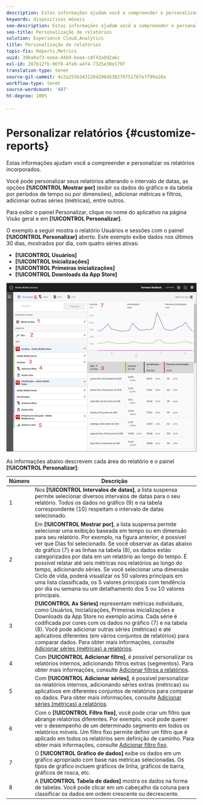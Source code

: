 ```yaml
---
description: Estas informações ajudam você a compreender e personalizar os relatórios incorporados.
keywords: dispositivos móveis
seo-description: Estas informações ajudam você a compreender e personalizar os relatórios incorporados.
seo-title: Personalização de relatórios
solution: Experience Cloud,Analytics
title: Personalização de relatórios
topic-fix: Reports,Metrics
uuid: 39ba9af3-eaee-44b9-bea4-c8f43a0d2a6c
exl-id: 287b12fb-96f8-4fa9-a4f4-7325e30e1797
translation-type: tm+mt
source-git-commit: 4c2a255b343128d2904530279751767e7f99a10a
workflow-type: tm+mt
source-wordcount: '487'
ht-degree: 100%

---
```


# Personalizar relatórios {#customize-reports}

Estas informações ajudam você a compreender e personalizar os relatórios incorporados.

Você pode personalizar seus relatórios alterando o intervalo de datas, as opções **[!UICONTROL Mostrar por]** (exibir os dados do gráfico e da tabela por períodos de tempo ou por dimensões), adicionar métricas e filtros, adicionar outras séries (métricas), entre outros.

Para exibir o painel Personalizar, clique no nome do aplicativo na página Visão geral e em **[!UICONTROL Personalizar]**.

O exemplo a seguir mostra o relatório Usuários e sessões com o painel **[!UICONTROL Personalizar]** aberto. Este exemplo exibe dados nos últimos 30 dias, mostrados por dia, com quatro séries ativas:

* **[!UICONTROL Usuários]**
* **[!UICONTROL Inicializações]**
* **[!UICONTROL Primeiras inicializações]**
* **[!UICONTROL Downloads da App Store]**

![](assets/reports.png)

As informações abaixo descrevem cada área do relatório e o painel **[!UICONTROL Personalizar]**:

| Número | Descrição |
|--- |--- |
| 1 | Nos **[!UICONTROL Intervalos de datas]**, a lista suspensa permite selecionar diversos intervalos de datas para o seu relatório. Todos os dados no gráfico (9) e na tabela correspondente (10) respeitam o intervalo de datas selecionado. |
| 2 | Em **[!UICONTROL Mostrar por]**, a lista suspensa permite selecionar uma exibição baseada em tempo ou em dimensão para seu relatório.  Por exemplo, na figura anterior, é possível ver que Dias foi selecionado. Se você observar as datas abaixo do gráfico (7) e as linhas na tabela (8), os dados estão categorizados por data em um relatório ao longo do tempo. É possível relatar até seis métricas nos relatórios ao longo do tempo, adicionando séries. Se você selecionar uma dimensão Ciclo de vida, poderá visualizar os 50 valores principais em uma lista classificada, os 5 valores principais com tendência por dia ou semana ou um detalhamento dos 5 ou 10 valores principais. |
| 3 | **[!UICONTROL As Séries]** representam métricas individuais, como Usuários, Inicializações, Primeiras inicializações e Downloads da App Store no exemplo acima. Cada série é codificada por cores com os dados no gráfico (7) e na tabela (8). Você pode adicionar outras séries (métricas) e até aplicativos diferentes (em vários conjuntos de relatórios) para comparar dados. Para obter mais informações, consulte [Adicionar séries (métricas) a relatórios](/help/using/usage/reports-customize/t-reports-series.md). |
| 4 | Com **[!UICONTROL Adicionar filtro]**, é possível personalizar os relatórios internos, adicionando filtros extras (segmentos). Para obter mais informações, consulte [Adicionar filtros a relatórios](/help/using/usage/reports-customize/t-reports-customize.md). |
| 5 | Com **[!UICONTROL Adicionar séries]**, é possível personalizar os relatórios internos, adicionando séries extras (métricas) ou aplicativos em diferentes conjuntos de relatórios para comparar os dados. Para obter mais informações, consulte [Adicionar séries (métricas) a relatórios](/help/using/usage/reports-customize/t-reports-series.md). |
| 6 | Com o **[!UICONTROL Filtro fixo]**, você pode criar um filtro que abrange relatórios diferentes. Por exemplo, você pode querer ver o desempenho de um determinado segmento em todos os relatórios móveis. Um filtro fixo permite definir um filtro que é aplicado em todos os relatórios sem definição de caminho. Para obter mais informações, consulte [Adicionar filtro fixo](/help/using/usage/reports-customize/t-sticky-filter.md). |
| 7 | O **[!UICONTROL Gráfico de dados]** exibe os dados em um gráfico apropriado com base nas métricas selecionadas. Os tipos de gráfico incluem gráficos de linha, gráficos de barra, gráficos de rosca, etc. |
| 8 | A **[!UICONTROL Tabela de dados]** mostra os dados na forma de tabelas. Você pode clicar em um cabeçalho da coluna para classificar os dados em ordem crescente ou decrescente. |
